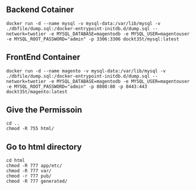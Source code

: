 ## Backend Cotainer 
```
docker run -d --name mysql -v mysql-data:/var/lib/mysql -v ./dbfile/dump.sql:/docker-entrypoint-initdb.d/dump.sql --network=twotier -e MYSQL_DATABASE=magentodb -e MYSQL_USER=magentouser -e MYSQL_ROOT_PASSWORD="admin" -p 3306:3306 dockt35t/mysql:latest
```
## FrontEnd Container

```
docker run -d --name magento -v mysql-data:/var/lib/mysql -v ./dbfile/dump.sql:/docker-entrypoint-initdb.d/dump.sql --network=twotier -e MYSQL_DATABASE=magentodb -e MYSQL_USER=magentouser -e MYSQL_ROOT_PASSWORD="admin" -p 8080:80 -p 8443:443 dockt35t/magento:latest
```

## Give the Permissoin

```
cd ..
chmod -R 755 html/
```
## Go to html directory
```
cd html
chmod -R 777 app/etc/
chmod -R 777 var/
chmod -r 777 pub/
chmod -R 777 generated/
```
